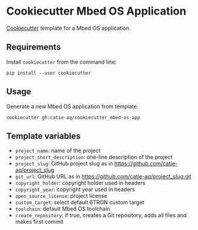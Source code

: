 # Cookiecutter Mbed OS Application
[Cookiecutter](https://github.com/cookiecutter/cookiecutter) template for a Mbed OS application.

## Requirements
Install `cookiecutter` from the command line:

```shell
pip install --user cookiecutter
```

## Usage
Generate a new Mbed OS application from template:

```shell
cookiecutter gh:catie-aq/cookiecutter_mbed-os-app
```

## Template variables
- `project_name`: name of the project
- `project_short_description`: one-line description of the project
- `project_slug`: GitHub project slug as in https://github.com/catie-aq/project_slug
- `git_url`: GitHub URL as in https://github.com/catie-aq/project_slug.git
- `copyright_holder`: copyright holder used in headers
- `copyright_year`: copyright year used in headers
- `open_source_license`: project license
- `custom_target`: select default 6TRON custom target
- `toolchain`: default Mbed OS toolchain
- `create_repository`: if true, creates a Git repository, adds all files and makes first
  commit
